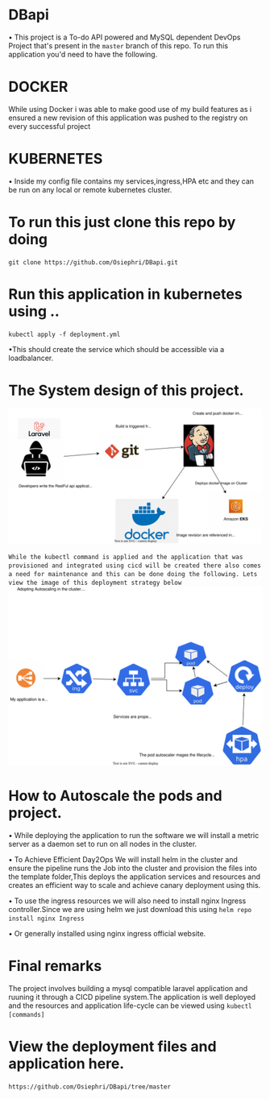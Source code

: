 # DBapi
• This project is a To-do API powered and MySQL dependent DevOps Project that's present in the `master` branch of this repo.
To run this application you'd need to have the following.
# DOCKER
While using Docker i was able to make good use of my build features as i ensured a new revision of this application was pushed to the registry on every successful project
# KUBERNETES
• Inside my config file contains my services,ingress,HPA etc and they can be run on any local or remote kubernetes cluster.

# To run this just clone this repo by doing
`git clone https://github.com/Osiephri/DBapi.git`
# Run this application in kubernetes using ..
`kubectl apply -f deployment.yml`


•This should create the service which should be accessible via a loadbalancer.

# The System design of this project.

![Diagram](https://github.com/Osiephri/DBapi/blob/main/Untitled%20Diagram-Page-1.drawio.svg)

`While the kubectl command is applied and the application that was provisioned and integrated using cicd will be created there also comes a need for maintenance and this can be done doing the following. Lets view the image of this deployment strategy below`
![Deployment file](https://github.com/Osiephri/DBapi/blob/main/Untitled%20Diagram-Page-2.drawio.svg)
# How to Autoscale the pods and project.
• While deploying the application to run the software we will install a metric server as a daemon set to run on all nodes in the cluster.

• To Achieve Efficient Day2Ops We will install helm in the cluster and ensure the pipeline runs the Job into the cluster and provision the files into the template folder,This deploys the application services and resources and creates an efficient way to scale and achieve canary deployment using this.

• To use the ingress resources we will also need to install nginx Ingress controller.Since we are using helm we just download this using `helm repo install nginx Ingress`

• Or generally installed using nginx ingress official website. 
# Final remarks
The project involves building a mysql compatible laravel application and ruuning it through a CICD pipeline system.The application is well deployed and the resources and application life-cycle can be viewed using `kubectl [commands]`
# View the deployment files and application here.
 `https://github.com/Osiephri/DBapi/tree/master`
